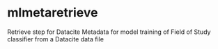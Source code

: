 # mlmetaretrieve
Retrieve step for Datacite Metadata for model training of Field of Study classifier from a Datacite data file
